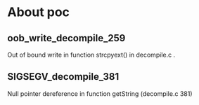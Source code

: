 # About poc

## oob_write_decompile_259
Out of bound write in function strcpyext() in decompile.c .

## SIGSEGV_decompile_381   
Null pointer dereference in function getString (decompile.c 381)
